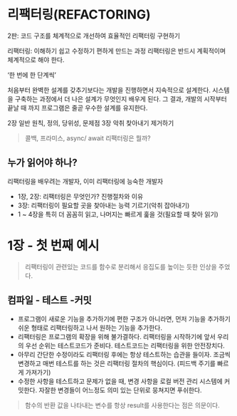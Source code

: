 # 리팩터링(REFACTORING)

2판: 코드 구조를 체계적으로 개선하여 효율적인 리팩터링 구현하기

리팩터링: 이해하기 쉽고 수정하기 편하게 만드는 과정
리팩터링은 반드시 계획적이며 체계적으로 해야 한다.

‘한 번에 한 단계씩’

처음부터 완벽한 설계를 갖추기보다는 개발을 진행하면서 지속적으로 설계한다.
시스템을 구축하는 과정에서 더 나은 설계가 무엇인지 배우게 된다.
그 결과, 개발의 시작부터 끝날 때 까지 프로그램은 줄곧 우수한 설계를 유지한다.

2장 일반 원칙, 정의, 당위성, 문제점
3장 악취 찾아내기 제거하기

> 콜백, 프라미스, async/ await 리팩터링은 뭘까?

## 누가 읽어야 하나?

리팩터링을 배우려는 개발자, 이미 리팩터링에 능숙한 개발자

* 1장, 2장: 리팩터링은 무엇인가? 진행절차와 이유
* 3장: 리팩터링이 필요할 곳을 찾아내는 능력 기르기(악취 잡아내기)
* 1 ~ 4장을 특히 더 꼼꼼히 읽고, 나머지는 빠르게 훑을 것(필요할 때 찾아 읽기)

# 1장 - 첫 번째 예시

> 리팩터링이 관련있는 코드를 함수로 분리해서 응집도를 높이는 듯한 인상을 주었다.

## 컴파일 - 테스트 -커밋

* 프로그램이 새로운 기능을 추가하기에 편한 구조가 아니라면, 먼저 기능을 추가하기 쉬운 형태로 리팩터링하고 나서 원하는 기능을 추가한다.
* 리팩터링은 프로그램의 확장을 위해 불가결하다. 리팩터링을 시작하기에 앞서 우리의 우선 순위는 테스트코드가 준비다. 테스트코드는 리팩터링을 위한 안전장치다.
* 아무리 간단한 수정이라도 리팩터링 후에는 항상 테스트하는 습관을 들이자. 조금씩 변경하고 매번 테스트를 하는 것은 리팩터링 절차의 핵심이다. (피드백 주기를 빠르게 가져가기)
* 수정한 사항을 테스트하고 문제가 없을 때, 변경 사항을 로컬 버전 관리 시스템에 커밋한다. 자잘한 변경들이 어느정도 의미 있는 단위로 뭉쳐지면 푸쉬한다.

> 함수의 반환 값을 나타내는 변수를 항상 result를 사용한다는 점은 의문이다.